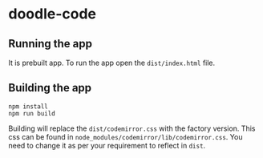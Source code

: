 # doodle-code

## Running the app
It is prebuilt app. To run the app open the `dist/index.html` file.

## Building the app
```
npm install
npm run build
```
Building will replace the `dist/codemirror.css` with the factory version. This css can be found in `node_modules/codemirror/lib/codemirror.css`. You need to change it as per your requirement to reflect in `dist`.
